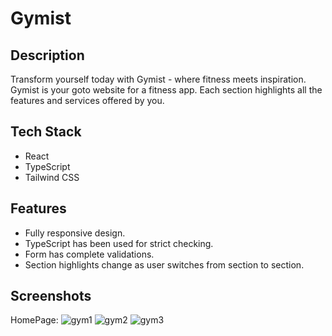 <h1>Gymist</h1>

<h2>Description</h2>
<p>Transform yourself today with Gymist - where fitness meets inspiration. Gymist is your goto website for a fitness app. Each section highlights all the features and services offered by you.</p>

<h2>Tech Stack</h2>
<ul>
<li>React</li>
<li>TypeScript</li>
<li>Tailwind CSS</li>
</ul>

<h2>Features</h2>
<ul>
<li>Fully responsive design.</li>
<li>TypeScript has been used for strict checking.</li>
<li>Form has complete validations.</li>
<li>Section highlights change as user switches from section to section.</li>
</ul>

<h2>Screenshots</h2>
HomePage:
<img src="https://user-images.githubusercontent.com/107462726/234535088-3a5a0db9-f741-4807-873b-ed23bef7bca0.png" alt="gym1" />
<img src="https://user-images.githubusercontent.com/107462726/234535317-16d697b6-5def-41d5-b91e-c315e1a29575.png" alt="gym2" />
<img src="https://user-images.githubusercontent.com/107462726/234535102-b88da99d-d44b-4d48-8f3d-36c82d726655.png" alt="gym3" />
